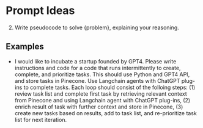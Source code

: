 # Prompt Ideas

2. Write pseudocode to solve {problem}, explaining your reasoning.

## Examples

- I would like to incubate a startup founded by GPT4. Please write instructions and code for a code that runs intermittently to create, complete, and prioritize tasks. This should use Python and GPT4 API, and store tasks in Pinecone. Use Langchain agents with ChatGPT plug-ins to complete tasks. Each loop should consist of the folloing steps: (1) review task list and complete first task by retrieving relevant context from Pinecone and using Langchain agent with ChatGPT plug-ins, (2) enrich result of task with further context and store in Pinecone, (3) create new tasks based on results, add to task list, and re-prioritize task list for next iteration.

